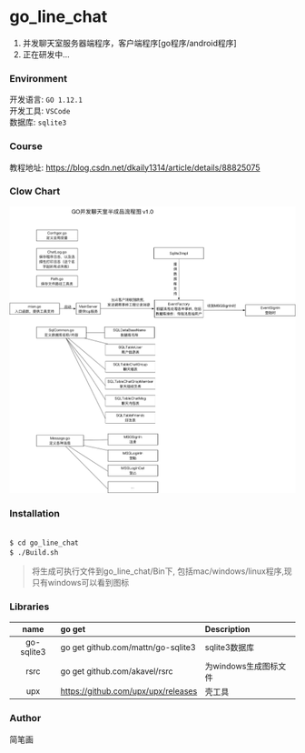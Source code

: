 go_line_chat
==========
1. 并发聊天室服务器端程序，客户端程序[go程序/android程序]
2. 正在研发中...

### Environment
开发语言: `GO 1.12.1` \
开发工具: `VSCode` \
数据库: `sqlite3`

### Course
教程地址: https://blog.csdn.net/dkaily1314/article/details/88825075

### Clow Chart
![Image text](https://github.com/JianBiHua/go_line_chat/blob/master/resources/%E6%B5%81%E7%A8%8B%E5%9B%BE_v1_0.png)

### Installation
```bash

$ cd go_line_chat
$ ./Build.sh

```
>
> 将生成可执行文件到go_line_chat/Bin下, 包括mac/windows/linux程序,现只有windows可以看到图标
>

### Libraries
| name | go get | Description |
|:---:|:---|:---|
| go-sqlite3 | go get github.com/mattn/go-sqlite3| sqlite3数据库 |
| rsrc | go get github.com/akavel/rsrc| 为windows生成图标文件 |
| upx | https://github.com/upx/upx/releases | 壳工具 |


### Author

简笔画
